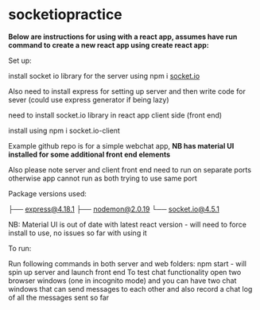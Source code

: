 # socketiopractice

**Below are instructions for using with a react app, assumes have run command to create a new react app using create react app:**

Set up:

install socket io library for the server using npm i [socket.io](http://socket.io)

Also need to install express for setting up server and then write code for sever (could use express generator if being lazy)

need to install socket.io library in react app client side (front end)

install using npm i socket.io-client

Example github repo is for a simple webchat app, **NB has material UI installed for some additional front end elements**

Also please note server and client front end need to run on separate ports otherwise app cannot run as both trying to use same port

Package versions used:

├── express@4.18.1
├── nodemon@2.0.19
└── socket.io@4.5.1

NB: Material UI is out of date with latest react version - will need to force install to use, no issues so far with using it

To run:

Run following commands in both server and web folders: npm start - will spin up server and launch front end
To test chat functionality open two browser windows (one in incognito mode) and you can have two chat windows that can send messages to each other and also record a chat log of all the messages sent so far

